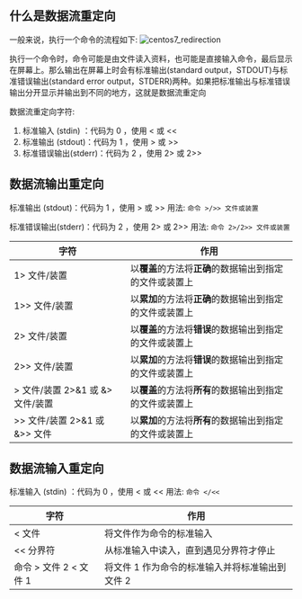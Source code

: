 ## 什么是数据流重定向
一般来说，执行一个命令的流程如下:
![centos7_redirection](https://linux.vbird.org/linux_basic/centos7/0320bash//centos7_redirection.jpg)

执行一个命令时，命令可能是由文件读入资料，也可能是直接输入命令，最后显示在屏幕上。那么输出在屏幕上时会有标准输出(standard output，STDOUT)与标准错误输出(standard error output，STDERR)两种。如果把标准输出与标准错误输出分开显示并输出到不同的地方，这就是数据流重定向

数据流重定向字符:
1. 标准输入 (stdin) ：代码为 0 ，使用 < 或 <<
2. 标准输出 (stdout)：代码为 1 ，使用 > 或 >>
3. 标准错误输出(stderr)：代码为 2 ，使用 2> 或 2>>

## 数据流输出重定向
标准输出 (stdout)：代码为 1 ，使用 > 或 >>
用法: `命令 >/>> 文件或装置`

标准错误输出(stderr)：代码为 2 ，使用 2> 或 2>>
用法: `命令 2>/2>> 文件或装置`

|字符|作用|
|-|-|
|1> 文件/装置|以**覆盖**的方法将**正确**的数据输出到指定的文件或装置上|
|1>> 文件/装置|以**累加**的方法将**正确**的数据输出到指定的文件或装置上|
|2> 文件/装置|以**覆盖**的方法将**错误**的数据输出到指定的文件或装置上|
|2>> 文件/装置|以**累加**的方法将**错误**的数据输出到指定的文件或装置上
|> 文件/装置 2>&1 或 &> 文件/装置|以**覆盖**的方法将**所有**的数据输出到指定的文件或装置上|
|>> 文件/装置 2>&1 或 &>> 文件|以**累加**的方法将**所有**的数据输出到指定的文件或装置上|

## 数据流输入重定向
标准输入 (stdin) ：代码为 0 ，使用 < 或 <<
用法: `命令 </<<`

|字符|作用|
|-|-|
|< 文件|将文件作为命令的标准输入|
|<< 分界符|从标准输入中读入，直到遇见分界符才停止|
|命令 > 文件 2 < 文件 1 |将文件 1 作为命令的标准输入并将标准输出到文件 2